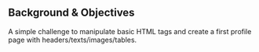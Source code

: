 ## Background & Objectives

A simple challenge to manipulate basic HTML tags and create a first profile page with headers/texts/images/tables.
